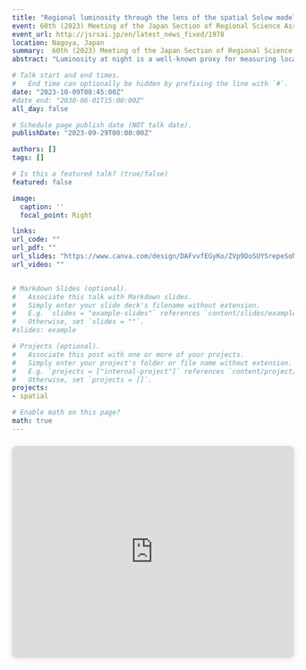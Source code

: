 ```yaml
---
title: "Regional luminosity through the lens of the spatial Solow model: Evidence from Java, Indonesia"
event: 60th (2023) Meeting of the Japan Section of Regional Science Association International   
event_url: http://jsrsai.jp/en/latest_news_fixed/1978
location: Nagoya, Japan
summary:  60th (2023) Meeting of the Japan Section of Regional Science Association International 
abstract: "Luminosity at night is a well-known proxy for measuring local economic activity. This paper studies the space-time dynamics of regional luminosity through the lens a spatial Solow growth model. The model accounts for cross-regional technological interdependence, which is assumed to operate through geospatial externalities. By exploiting new nighttime light images for Java (Indonesia) over the 2013-2020 period, our results show that technological interdependence plays an important role in explaining regional output. Unlike non-spatial models, results from a spatial panel Durbin model reveal that human capital has both direct and indirect (spillover) effects on regional output. Moreover, accounting for technological interdependence yields a greater positive effect of physical capital and a smaller negative effect of labor force growth. Overall, our results highlight the importance of using both nighttime light images and spatial econometrics for understanding regional economic growth."

# Talk start and end times.
#   End time can optionally be hidden by prefixing the line with `#`.
date: "2023-10-09T08:45:00Z"
#date_end: "2030-06-01T15:00:00Z"
all_day: false

# Schedule page publish date (NOT talk date).
publishDate: "2023-09-29T00:00:00Z"

authors: []
tags: []

# Is this a featured talk? (true/false)
featured: false

image:
  caption: ''
  focal_point: Right

links:
url_code: ""
url_pdf: ""
url_slides: "https://www.canva.com/design/DAFvvfEGyKo/ZVp9DoSUYSrepeSoNBuKeA/view?utm_content=DAFvvfEGyKo&utm_campaign=designshare&utm_medium=link&utm_source=publishsharelink"
url_video: ""


# Markdown Slides (optional).
#   Associate this talk with Markdown slides.
#   Simply enter your slide deck's filename without extension.
#   E.g. `slides = "example-slides"` references `content/slides/example-slides.md`.
#   Otherwise, set `slides = ""`.
#slides: example

# Projects (optional).
#   Associate this post with one or more of your projects.
#   Simply enter your project's folder or file name without extension.
#   E.g. `projects = ["internal-project"]` references `content/project/deep-learning/index.md`.
#   Otherwise, set `projects = []`.
projects:
- spatial

# Enable math on this page?
math: true
---
```



<div style="position: relative; width: 100%; height: 0; padding-top: 75.0000%;
 padding-bottom: 0; box-shadow: 0 2px 8px 0 rgba(63,69,81,0.16); margin-top: 1.6em; margin-bottom: 0.9em; overflow: hidden;
 border-radius: 8px; will-change: transform;">
  <iframe loading="lazy" style="position: absolute; width: 100%; height: 100%; top: 0; left: 0; border: none; padding: 0;margin: 0;"
    src="https:&#x2F;&#x2F;www.canva.com&#x2F;design&#x2F;DAFq9W8GUaI&#x2F;view?embed" allowfullscreen="allowfullscreen" allow="fullscreen">
  </iframe>
</div>
<a href="https:&#x2F;&#x2F;www.canva.com&#x2F;design&#x2F;DAFq810AJT0&#x2F;view?utm_content=DAFq810AJT0&amp;utm_campaign=designshare&amp;utm_medium=embeds&amp;utm_source=link" target="_blank" rel="noopener"></a> 

